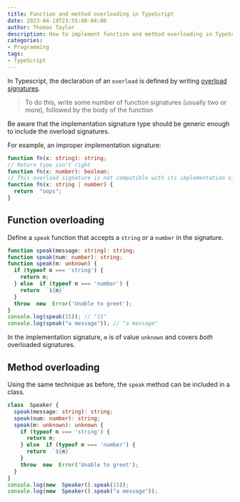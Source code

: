 ```yaml
---
title: Function and method overloading in TypeScript
date: 2023-04-19T23:55:00-04:00
author: Thomas Taylor
description: How to implement function and method overloading in TypeScript
categories:
- Programming
tags:
- TypeScript
---
```


In Typescript, the declaration of an  `overload`  is defined by writing [overload signatures](https://www.typescriptlang.org/docs/handbook/2/functions.html#function-overloads).

> To do this, write some number of function signatures (usually two or more), followed by the body of the function

Be aware that the implementation signature type should be generic enough to include the overload signatures.

For example, an improper implementation signature:

```typescript
function fn(x: string): string;
// Return type isn't right
function fn(x: number): boolean;
// This overload signature is not compatible with its implementation signature.
function fn(x: string | number) {
  return  "oops";
}
```

## Function overloading

Define a `speak` function that accepts a `string` or a `number` in the signature.

```typescript
function speak(message: string): string;
function speak(num: number): string;
function speak(m: unknown) {
  if (typeof m === 'string') {
    return m;
  } else  if (typeof m === 'number') {
    return  `${m}`
  }
  throw  new  Error('Unable to greet');
}
console.log(speak(15)); // "15"
console.log(speak("a message")); // "a message"
```

In the implementation signature, `m` is of value `unknown` and covers _both_ overloaded signatures.

## Method overloading

Using the same technique as before, the `speak` method can be included in a class.

```typescript
class  Speaker {
  speak(message: string): string;
  speak(num: number): string;
  speak(m: unknown): unknown {
    if (typeof m === 'string') {
      return m;
    } else  if (typeof m === 'number') {
      return  `${m}`
    }
    throw  new  Error('Unable to greet');
  }
}
console.log(new  Speaker().speak(15));
console.log(new  Speaker().speak("a message"));
```
